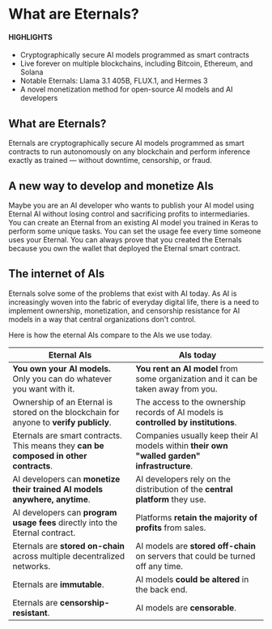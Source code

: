 # What are Eternals?

#### HIGHLIGHTS

* Cryptographically secure AI models programmed as smart contracts
* Live forever on multiple blockchains, including Bitcoin, Ethereum, and Solana
* Notable Eternals: Llama 3.1 405B, FLUX.1, and Hermes 3
* A novel monetization method for open-source AI models and AI developers

## What are Eternals?

Eternals are cryptographically secure AI models programmed as smart contracts to run autonomously on any blockchain and perform inference exactly as trained — without downtime, censorship, or fraud.

## A new way to develop and monetize AIs

Maybe you are an AI developer who wants to publish your AI model using Eternal AI without losing control and sacrificing profits to intermediaries. You can create an Eternal from an existing AI model you trained in Keras to perform some unique tasks. You can set the usage fee every time someone uses your Eternal. You can always prove that you created the Eternals because you own the wallet that deployed the Eternal smart contract.

## The internet of AIs

Eternals solve some of the problems that exist with AI today. As AI is increasingly woven into the fabric of everyday digital life, there is a need to implement ownership, monetization, and censorship resistance for AI models in a way that central organizations don't control.

Here is how the eternal AIs compare to the AIs we use today.

| Eternal AIs                                                                            | AIs today                                                                                   |
| -------------------------------------------------------------------------------------- | ------------------------------------------------------------------------------------------- |
| **You own your AI models.** Only you can do whatever you want with it.                 | **You rent an AI model** from some organization and it can be taken away from you.          |
| Ownership of an Eternal is stored on the blockchain for anyone to **verify publicly**. | The access to the ownership records of AI models is **controlled by institutions**.         |
| Eternals are smart contracts. This means they **can be composed in other contracts**.  | Companies usually keep their AI models within **their own "walled garden" infrastructure**. |
| AI developers can **monetize their trained AI models anywhere, anytime**.              | AI developers rely on the distribution of the **central platform** they use.                |
| AI developers can **program usage fees** directly into the Eternal contract.           | Platforms **retain the majority of profits** from sales.                                    |
| Eternals are **stored on-chain** across multiple decentralized networks.               | AI models are **stored off-chain** on servers that could be turned off any time.            |
| Eternals are **immutable**.                                                            | AI models **could be altered** in the back end.                                             |
| Eternals are **censorship-resistant**.                                                 | AI models are **censorable**.                                                               |



